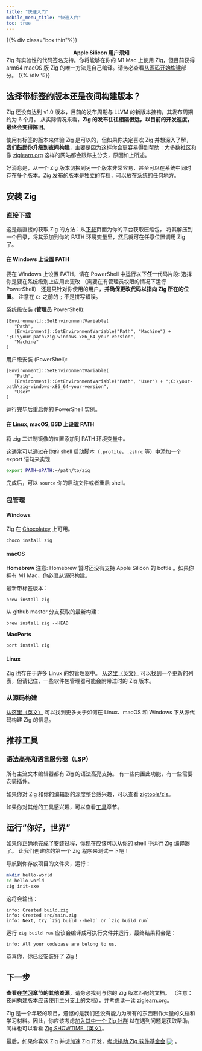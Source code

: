 ```yaml
---
title: "快速入门"
mobile_menu_title: "快速入门"
toc: true
---
```


{{% div class="box thin"%}}
**<center>Apple Silicon 用户须知</center>**
Zig 有实验性的代码签名支持。你将能够在你的 M1 Mac 上使用 Zig，但目前获得 arm64 macOS 版 Zig 的唯一方法是自己编译。请务必查看[从源码开始构建](#从源码构建)部分。
{{% /div %}}


## 选择带标签的版本还是夜间构建版本？
Zig 还没有达到 v1.0 版本，目前的发布周期与 LLVM 的新版本挂钩，其发布周期约为 6 个月。
从实际情况来看，**Zig 的发布往往相隔很远，以目前的开发速度，最终会变得陈旧**。

使用有标签的版本来体验 Zig 是可以的，但如果你决定喜欢 Zig 并想深入了解，**我们鼓励你升级到夜间构建**，主要是因为这样你会更容易得到帮助：大多数社区和像 [ziglearn.org](https://ziglearn.org) 这样的网站都会跟踪主分支，原因如上所述。

好消息是，从一个 Zig 版本切换到另一个版本非常容易，甚至可以在系统中同时存在多个版本。Zig 发布的版本是独立的存档，可以放在系统的任何地方。


## 安装 Zig
### 直接下载
这是最直接的获取 Zig 的方法：从[下载](../../download)页面为你的平台获取压缩包，
将其解压到一个目录，将其添加到你的 PATH 环境变量里，然后就可在任意位置调用 Zig 了。

#### 在 Windows 上设置 PATH
要在 Windows 上设置 PATH，请在 PowerShell 中运行以下**任一**代码片段:
选择你是要在系统级别上应用此更改 （需要在有管理员权限的情况下运行 PowerShell）
还是只针对你使用的用户，**并确保更改代码以指向 Zig 所在的位置**。
注意在 `C:` 之前的 `;` 不是拼写错误。

系统级安装 (**管理员** PowerShell):
```
[Environment]::SetEnvironmentVariable(
   "Path",
   [Environment]::GetEnvironmentVariable("Path", "Machine") + ";C:\your-path\zig-windows-x86_64-your-version",
   "Machine"
)
```

用户级安装 (PowerShell):
```
[Environment]::SetEnvironmentVariable(
   "Path",
   [Environment]::GetEnvironmentVariable("Path", "User") + ";C:\your-path\zig-windows-x86_64-your-version",
   "User"
)
```
运行完毕后重启你的 PowerShell 实例。

#### 在 Linux, macOS, BSD 上设置 PATH
将 zig 二进制镜像的位置添加到 PATH 环境变量中。

这通常可以通过在你的 shell 启动脚本（`.profile`，`.zshrc` 等）中添加一个 export 语句来实现
```bash
export PATH=$PATH:~/path/to/zig
```
完成后，可以 `source` 你的启动文件或者重启 shell。




### 包管理
#### Windows
Zig 在 [Chocolatey](https://chocolatey.org/packages/zig) 上可用。
```
choco install zig
```

#### macOS

**Homebrew**
注意: Homebrew 暂时还没有支持 Apple Silicon 的 bottle 。如果你拥有 M1 Mac，你必须从源码构建。

最新带标签版本：
```
brew install zig
```

从 github master 分支获取的最新构建：
```
brew install zig --HEAD
```

**MacPorts**
```
port install zig
```
#### Linux
Zig 也存在于许多 Linux 的包管理器中。 [从这里（英文）](https://github.com/ziglang/zig/wiki/Install-Zig-from-a-Package-Manager)
可以找到一个更新的列表，但请记住，一些软件包管理器可能会附带过时的 Zig 版本。

### 从源码构建
[从这里（英文）](https://github.com/ziglang/zig/wiki/Building-Zig-From-Source)
可以找到更多关于如何在 Linux、macOS 和 Windows 下从源代码构建 Zig 的信息。

## 推荐工具
### 语法高亮和语言服务器（LSP）
所有主流文本编辑器都有 Zig 的语法高亮支持。
有一些内置此功能，有一些需要安装插件。

如果你对 Zig 和你的编辑器的深度整合感兴趣，可以查看 [zigtools/zls](https://github.com/zigtools/zls)。

如果你对其他的工具感兴趣，可以查看[工具](../tools/)章节。

## 运行“你好，世界”
如果你正确地完成了安装过程，你现在应该可以从你的 shell 中运行 Zig 编译器了。
让我们创建你的第一个 Zig 程序来测试一下吧！

导航到你存放项目的文件夹，运行：
```bash
mkdir hello-world
cd hello-world
zig init-exe
```

这将会输出：
```
info: Created build.zig
info: Created src/main.zig
info: Next, try `zig build --help` or `zig build run`
```

运行 `zig build run` 应该会编译成可执行文件并运行，最终结果将会是：
```
info: All your codebase are belong to us.
```

恭喜你，你已经安装好了 Zig！

## 下一步
**查看在[学习](../)章节的其他资源**，请务必找到与你的 Zig 版本匹配的文档。
（注意：夜间构建版本应该使用主分支上的文档），并考虑读一读 [ziglearn.org](https://ziglearn.org)。

Zig 是一个年轻的项目，遗憾的是我们还没有能力为所有的东西制作大量的文档和学习材料。因此，你应该考虑[加入其中一个 Zig 社群](https://github.com/ziglang/zig/wiki/Community)
以在遇到问题是获取帮助，同样也可以看看 [Zig SHOWTIME（英文）](https://zig.show)。

最后，如果你喜欢 Zig 并想加速 Zig 开发，[考虑捐助 Zig 软件基金会](../../zsf)
<img src="../../heart.svg" style="vertical-align:middle; margin-right: 5px">。
